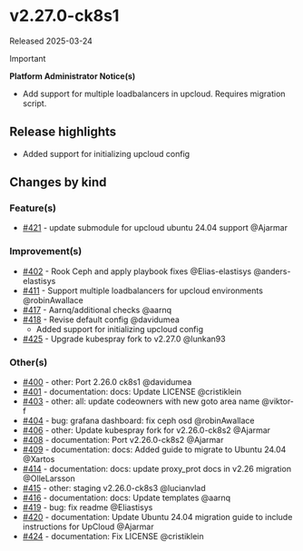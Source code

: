 # v2.27.0-ck8s1

Released 2025-03-24
<!-- -->
> [!IMPORTANT]
> **Platform Administrator Notice(s)**
>
> - Add support for multiple loadbalancers in upcloud. Requires migration script.

## Release highlights

- Added support for initializing upcloud config

## Changes by kind

### Feature(s)

- [#421](https://github.com/elastisys/compliantkubernetes-kubespray/pull/421) - update submodule for upcloud ubuntu 24.04 support @Ajarmar

### Improvement(s)

- [#402](https://github.com/elastisys/compliantkubernetes-kubespray/pull/402) - Rook Ceph and apply playbook fixes @Elias-elastisys @anders-elastisys
- [#411](https://github.com/elastisys/compliantkubernetes-kubespray/pull/411) - Support multiple loadbalancers for upcloud environments @robinAwallace
- [#417](https://github.com/elastisys/compliantkubernetes-kubespray/pull/417) - Aarnq/additional checks @aarnq
- [#418](https://github.com/elastisys/compliantkubernetes-kubespray/pull/418) - Revise default config @davidumea
    - Added support for initializing upcloud config
- [#425](https://github.com/elastisys/compliantkubernetes-kubespray/pull/425) - Upgrade kubespray fork to v2.27.0 @lunkan93

### Other(s)

- [#400](https://github.com/elastisys/compliantkubernetes-kubespray/pull/400) - other: Port 2.26.0 ck8s1 @davidumea
- [#401](https://github.com/elastisys/compliantkubernetes-kubespray/pull/401) - documentation: docs: Update LICENSE @cristiklein
- [#403](https://github.com/elastisys/compliantkubernetes-kubespray/pull/403) - other: all: update codeowners with new goto area name @viktor-f
- [#404](https://github.com/elastisys/compliantkubernetes-kubespray/pull/404) - bug: grafana dashboard: fix ceph osd @robinAwallace
- [#406](https://github.com/elastisys/compliantkubernetes-kubespray/pull/406) - other: Update kubespray fork for v2.26.0-ck8s2 @Ajarmar
- [#408](https://github.com/elastisys/compliantkubernetes-kubespray/pull/408) - documentation: Port v2.26.0-ck8s2 @Ajarmar
- [#409](https://github.com/elastisys/compliantkubernetes-kubespray/pull/409) - documentation: docs: Added guide to migrate to Ubuntu 24.04 @Xartos
- [#414](https://github.com/elastisys/compliantkubernetes-kubespray/pull/414) - documentation: docs: update proxy_prot docs in v2.26 migration @OlleLarsson
- [#415](https://github.com/elastisys/compliantkubernetes-kubespray/pull/415) - other: staging v2.26.0-ck8s3 @lucianvlad
- [#416](https://github.com/elastisys/compliantkubernetes-kubespray/pull/416) - documentation: docs: Update templates @aarnq
- [#419](https://github.com/elastisys/compliantkubernetes-kubespray/pull/419) - bug: fix readme @Eliastisys
- [#420](https://github.com/elastisys/compliantkubernetes-kubespray/pull/420) - documentation: Update Ubuntu 24.04 migration guide to include instructions for UpCloud @Ajarmar
- [#424](https://github.com/elastisys/compliantkubernetes-kubespray/pull/424) - documentation: Fix LICENSE @cristiklein
